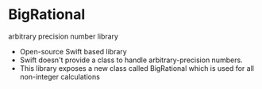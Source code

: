 # BigRational

arbitrary precision number library
- Open-source Swift based library
- Swift doesn't provide a class to handle arbitrary-precision numbers. 
- This library exposes a new class called BigRational which is used for all non-integer calculations
